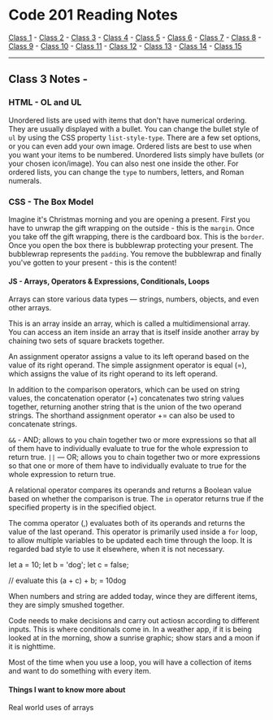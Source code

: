 # Code 201 Reading Notes

[Class 1](https://melanie-johnston.github.io/reading-notes/201/class1) -
[Class 2](https://melanie-johnston.github.io/reading-notes/201/class2) -
[Class 3](https://melanie-johnston.github.io/reading-notes/201/class3) -
[Class 4](https://melanie-johnston.github.io/reading-notes/201/class4) -
[Class 5](https://melanie-johnston.github.io/reading-notes/201/class5) -
[Class 6](https://melanie-johnston.github.io/reading-notes/201/class6) -
[Class 7](https://melanie-johnston.github.io/reading-notes/201/class7) -
[Class 8](https://melanie-johnston.github.io/reading-notes/201/class8) -
[Class 9](https://melanie-johnston.github.io/reading-notes/201/class9) -
[Class 10](https://melanie-johnston.github.io/reading-notes/201/class10) -
[Class 11](https://melanie-johnston.github.io/reading-notes/201/class11) -
[Class 12](https://melanie-johnston.github.io/reading-notes/201/class12) -
[Class 13](https://melanie-johnston.github.io/reading-notes/201/class13) -
[Class 14](https://melanie-johnston.github.io/reading-notes/201/class14) -
[Class 15](https://melanie-johnston.github.io/reading-notes/201/class15)


---

## Class 3 Notes - 

### HTML - OL and UL

Unordered lists are used with items that don't have numerical ordering. They are usually displayed with a bullet. 
You can change the bullet style of `ul` by using the CSS property `list-style-type`. There are a few set options, or you can even add your own image. 
Ordered lists are best to use when you want your items to be numbered. Unordered lists simply have bullets (or your chosen icon/image). You can also nest one inside the other.
For ordered lists, you can change the `type` to numbers, letters, and Roman numerals.

### CSS - The Box Model

Imagine it's Christmas morning and you are opening a present. First you have to unwrap the gift wrapping on the outside - this is the `margin`. Once you take off the gift wrapping, there is the cardboard box. This is the `border`. Once you open the box there is bubblewrap protecting your present. The bubblewrap represents the `padding`. You remove the bubblewrap and finally you've gotten to your present - this is the content!

#### JS - Arrays, Operators & Expressions, Conditionals, Loops

Arrays can store various data types — strings, numbers, objects, and even other arrays.

This is an array inside an array, which is called a multidimensional array. You can access an item inside an array that is itself inside another array by chaining two sets of square brackets together.

An assignment operator assigns a value to its left operand based on the value of its right operand. The simple assignment operator is equal (=), which assigns the value of its right operand to its left operand. 

In addition to the comparison operators, which can be used on string values, the concatenation operator (+) concatenates two string values together, returning another string that is the union of the two operand strings. The shorthand assignment operator += can also be used to concatenate strings.

`&&` - AND; allows to you chain together two or more expressions so that all of them have to individually evaluate to true for the whole expression to return true. `||` — OR; allows you to chain together two or more expressions so that one or more of them have to individually evaluate to true for the whole expression to return true.

A relational operator compares its operands and returns a Boolean value based on whether the comparison is true. The `in` operator returns true if the specified property is in the specified object.

The comma operator (,) evaluates both of its operands and returns the value of the last operand. This operator is primarily used inside a `for` loop, to allow multiple variables to be updated each time through the loop. It is regarded bad style to use it elsewhere, when it is not necessary.

let a = 10;
 let b = 'dog';
 let c = false;

 // evaluate this
 (a + c) + b; = 10dog

 When numbers and string are added today, wince they are different items, they are simply smushed together. 

Code needs to make decisions and carry out actiosn according to different inputs. This is where conditionals come in. In a weather app, if it is being looked at in the morning, show a sunrise graphic; show stars and a moon if it is nighttime. 

Most of the time when you use a loop, you will have a collection of items and want to do something with every item.

#### Things I want to know more about

Real world uses of arrays